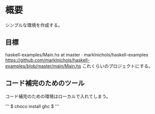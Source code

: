 # 概要

シンプルな環境を作成する。

## 目標

haskell-examples/Main.hs at master · marklnichols/haskell-examples https://github.com/marklnichols/haskell-examples/blob/master/main/Main.hs
これくらいのプロジェクトにする。

## コード補完のためのツール

コード補完のための環境はローカルで入れてしまう。

'''
$ choco install ghc
$ 
'''
